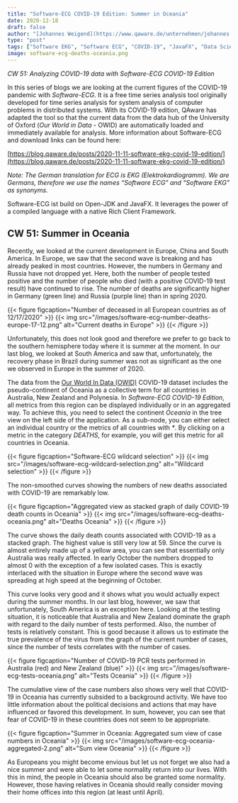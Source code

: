 ```yaml
---
title: "Software-ECG COVID-19 Edition: Summer in Oceania"
date: 2020-12-18
draft: false
author: "[Johannes Weigend](https://www.qaware.de/unternehmen/johannes-weigend/) & [Karl Herzog](https://github.com/herzogk)"
type: "post"
tags: ["Software EKG", "Software ECG", "COVID-19", "JavaFX", "Data Science", "Data Analytics"]
image: software-ecg-deaths-oceania.png
---
```


*CW 51: Analyzing COVID-19 data with Software-ECG COVID-19 Edition*

In this series of blogs we are looking at the current figures of the COVID-19 pandemic with *Software-ECG*. It is a free time series analysis tool originally developed for time series analysis for system analysis of computer problems in distributed systems. With its COVID-19 edition, QAware has adapted the tool so that the current data from the data hub of the University of Oxford (*Our World in Data* - OWID) are automatically loaded and immediately available for analysis. More information about Software-ECG and download links can be found here:

[https://blog.qaware.de/posts/2020-11-11-software-ekg-covid-19-edition/](https://blog.qaware.de/posts/2020-11-11-software-ekg-covid-19-edition/)

*Note: The German translation for ECG is EKG (Elektrokardiogramm). We are Germans, therefore we use the names “Software ECG” and “Software EKG” as synonyms.*

 Software-ECG ist build on Open-JDK and JavaFX. It leverages the power of a compiled language with a native Rich Client Framework.

 ## CW 51: Summer in Oceania

Recently, we looked at the current development in Europe, China and South America. In Europe, we saw that the second wave is breaking and has already peaked in most countries. However, the numbers in Germany and Russia have not dropped yet. Here, both the number of people tested positive and the number of people who died (with a positive COVID-19 test result) have continued to rise. The number of deaths are significantly higher in Germany (green line) and Russia (purple line) than in spring 2020.

{{< figure figcaption="Number of deceased in all European countries as of 12/17/2020" >}}
  {{< img src="/images/software-ecg-number-deaths-europe-17-12.png" alt="Current deaths in Europe" >}}
{{< /figure >}}

Unfortunately, this does not look good and therefore we prefer to go back to the southern hemisphere today where it is summer at the moment. In our last blog, we looked at South America and saw that, unfortunately, the recovery phase in Brazil during summer was not as significant as the one we observed in Europe in the summer of 2020.

The data from the [Our World In Data (OWID)](https://ourworldindata.org/) COVID-19 dataset includes the pseudo-continent of Oceania as a collective term for all countries in Australia, New Zealand and Polynesia. In *Software-ECG COVID-19 Edition*, all metrics from this region can be displayed individually or in an aggregated way. To achieve this, you need to select the continent *Oceania* in the tree view on the left side of the application. As a sub-node, you can either select an individual country or the metrics of all countries with *\**. By clicking on a metric in the category *DEATHS*, for example, you will get this metric for all countries in Oceania.

{{< figure figcaption="Software-ECG wildcard selection" >}}
  {{< img src="/images/software-ecg-wildcard-selection.png" alt="Wildcard selection" >}}
{{< /figure >}}

The non-smoothed curves showing the numbers of new deaths associated with COVID-19 are remarkably low.

{{< figure figcaption="Aggregated view as stacked graph of daily COVID-19 death counts in Oceania" >}}
  {{< img src="/images/software-ecg-deaths-oceania.png" alt="Deaths Oceania" >}}
{{< /figure >}}

The curve shows the daily death counts associated with COVID-19 as a stacked graph. The highest value is still very low at 59. Since the curve is almost entirely made up of a yellow area, you can see that essentially only Australia was really affected. In early October the numbers dropped to almost 0 with the exception of a few isolated cases. This is exactly interlaced with the situation in Europe where the second wave was spreading at high speed at the beginning of October.

This curve looks very good and it shows what you would actually expect during the summer months. In our last blog, however, we saw that unfortunately, South America is an exception here.
Looking at the testing situation, it is noticeable that Australia and New Zealand dominate the graph with regard to the daily number of tests performed. Also, the number of tests is relatively constant. This is good because it allows us to estimate the true prevalence of the virus from the graph of the current number of cases, since the number of tests correlates with the number of cases.

{{< figure figcaption="Number of COVID-19 PCR tests performed in Australia (red) and New Zealand (blue)" >}}
  {{< img src="/images/software-ecg-tests-oceania.png" alt="Tests Oceania" >}}
{{< /figure >}}

The cumulative view of the case numbers also shows very well that COVID-19 in Oceania has currently subsided to a background activity. We have too little information about the political decisions and actions that may have influenced or favored this development. In sum, however, you can see that fear of COVID-19 in these countries does not seem to be appropriate.


{{< figure figcaption="Summer in Oceania: Aggregated sum view of case numbers in Oceania" >}}
  {{< img src="/images/software-ecg-oceania-aggregated-2.png" alt="Sum view Oceania" >}}
{{< /figure >}}

As Europeans you might become envious but let us not forget we also had a nice summer and were able to let some normality return into our lives. With this in mind, the people in Oceania should also be granted some normality. However, those having relatives in Oceania should really consider moving their home offices into this region (at least until April).
